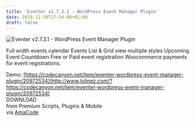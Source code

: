 ```yaml
---
title: 'Eventer v2.7.3.1 - WordPress Event Manager Plugin'
date: 2019-11-30T17:54:00+01:00
draft: false
---
```


![Eventer v2.7.3.1 - WordPress Event Manager Plugin](http://www.codelist.cc/uploads/posts/2019-11/1575132358_eventer.jpg "Eventer v2.7.3.1 - WordPress Event Manager Plugin")  
  
Full width events calendar Events List & Grid view multiple styles Upcoming Event Countdown Free or Paid event registration Woocommerce payments for event registrations.  
  
Demo: [https://codecanyon.net/item/eventer-wordpress-event-manager-plugin/20972534](http://www.lolinez.com/?https://codecanyon.net/item/eventer-wordpress-event-manager-plugin/20972534)  
DOWNLOAD  
from Premium Scripts, Plugins & Mobile  
via [AmaCode](https://amazcode.ooo)